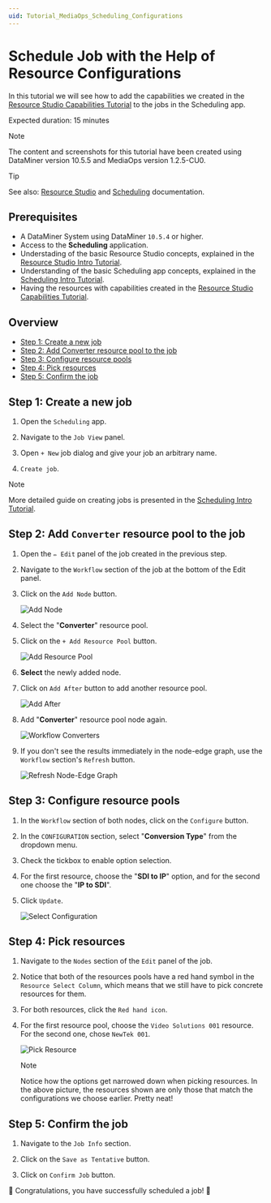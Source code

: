 ```yaml
---
uid: Tutorial_MediaOps_Scheduling_Configurations
---
```


# Schedule Job with the Help of Resource Configurations

In this tutorial we will see how to add the capabilities we created in the [Resource Studio Capabilities Tutorial](xref:Tutorial_MediaOps_Resource_Studio_Capabilities_and_Capacities) to the jobs in the Scheduling app.

Expected duration: 15 minutes

> [!NOTE]  
> The content and screenshots for this tutorial have been created using DataMiner version 10.5.5 and MediaOps version 1.2.5-CU0.

> [!TIP]  
> See also: [Resource Studio](xref:MO_Resource_Studio) and [Scheduling](xref:MO_Scheduling) documentation.

## Prerequisites

- A DataMiner System using DataMiner `10.5.4` or higher.
- Access to the **Scheduling** application.
- Understading of the basic Resource Studio concepts, explained in the [Resource Studio Intro Tutorial](xref:Tutorial_MediaOps_Resource_Studio_Intro).
- Understanding of the basic Scheduling app concepts, explained in the [Scheduling Intro Tutorial](xref:Tutorial_MediaOps_Scheduling_Encoder_Decoder).
- Having the resources with capabilities created in the [Resource Studio Capabilities Tutorial](xref:Tutorial_MediaOps_Resource_Studio_Capabilities_and_Capacities).

## Overview

- [Step 1: Create a new job](#step-1-create-a-new-job)
- [Step 2: Add Converter resource pool to the job](#step-2-add-converter-resource-pool-to-the-job)
- [Step 3: Configure resource pools](#step-3-configure-resource-pools)
- [Step 4: Pick resources](#step-4-pick-resources)
- [Step 5: Confirm the job](#step-5-confirm-the-job)

## Step 1: Create a new job

1. Open the `Scheduling` app.

1. Navigate to the `Job View` panel.

1. Open `+ New` job dialog and give your job an arbitrary name.

1. `Create job`.

> [!NOTE]  
> More detailed guide on creating jobs is presented in the [Scheduling Intro Tutorial](xref:Tutorial_MediaOps_Scheduling_Encoder_Decoder).

## Step 2: Add `Converter` resource pool to the job

1. Open the `✏️ Edit` panel of the job created in the previous step.

1. Navigate to the `Workflow` section of the job at the bottom of the Edit panel.

1. Click on the `Add Node` button.

   ![Add Node](~/solutions/images/Scheduling_Add_Node.png)

1. Select the "**Converter**" resource pool.

1. Click on the `+ Add Resource Pool` button.

   ![Add Resource Pool](~/solutions/images/Scheduling_Add_Resource_Pool.png)

1. **Select** the newly added node.

1. Click on `Add After` button to add another resource pool.

   ![Add After](~/solutions/images/Scheduling_Add_After.png)

1. Add "**Converter**" resource pool node again.

   ![Workflow Converters](~/solutions/images/Scheduling_Workflow_Converters.png)

1. If you don't see the results immediately in the node-edge graph, use the `Workflow` section's `Refresh` button.

    ![Refresh Node-Edge Graph](~/solutions/images/Scheduling_Workflow_Refresh.png)

## Step 3: Configure resource pools

1. In the `Workflow` section of both nodes, click on the `Configure` button.

1. In the `CONFIGURATION` section, select "**Conversion Type**" from the dropdown menu.

1. Check the tickbox to enable option selection.

1. For the first resource, choose the "**SDI to IP**" option, and for the second one choose the "**IP to SDI**".

1. Click `Update`.

   ![Select Configuration](~/solutions/images/Scheduling_Select_Configuration.png)

## Step 4: Pick resources

1. Navigate to the `Nodes` section of the `Edit` panel of the job.

1. Notice that both of the resources pools have a red hand symbol in the `Resource Select Column`, which means that we still have to pick concrete resources for them.

1. For both resources, click the `Red hand icon`.

1. For the first resource pool, choose the `Video Solutions 001` resource. For the second one, chose `NewTek 001`.

   ![Pick Resource](~/solutions/images/Scheduling_Pick_Resource.png)
   
    > [!NOTE]  
    > Notice how the options get narrowed down when picking resources. In the above picture, the resources shown are only those that match the configurations we choose earlier. Pretty neat!

## Step 5: Confirm the job

1. Navigate to the `Job Info` section.

1. Click on the `Save as Tentative` button.

1. Click on `Confirm Job` button.

🎉 Congratulations, you have successfully scheduled a job! 🎉
